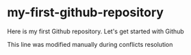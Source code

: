 # my-first-github-repository

Here is my first Github repository. Let's get started with Github

This line was modified manually during conflicts resolution
